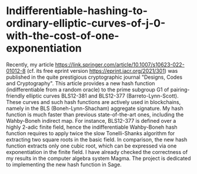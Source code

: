 # Indifferentiable-hashing-to-ordinary-elliptic-curves-of-j-0-with-the-cost-of-one-exponentiation
Recently, my article https://link.springer.com/article/10.1007/s10623-022-01012-8 (cf. its free eprint version https://eprint.iacr.org/2021/301) was published in the quite prestigious cryptographic journal "Designs, Codes and Cryptography". This article provides a new hash function (indifferentiable from a random oracle) to the prime subgroup G1 of pairing-friendly elliptic curves BLS12-381 and BLS12-377 (Barreto-Lynn-Scott). These curves and such hash functions are actively used in blockchains, namely in the BLS (Boneh-Lynn-Shacham) aggregate signature. My hash function is much faster than previous state-of-the-art ones, including the Wahby-Boneh indirect map. For instance, BLS12-377 is defined over a highly 2-adic finite field, hence the indifferentiable Wahby-Boneh hash function requires to apply twice the slow Tonelli-Shanks algorithm for extracting two square roots in the basic field. In comparison, the new hash function extracts only one cubic root, which can be expressed via one exponentiation in the finite field. I have already checked the correctness of my results in the computer algebra system Magma. The project is dedicated to implementing the new hash function in Sage.
